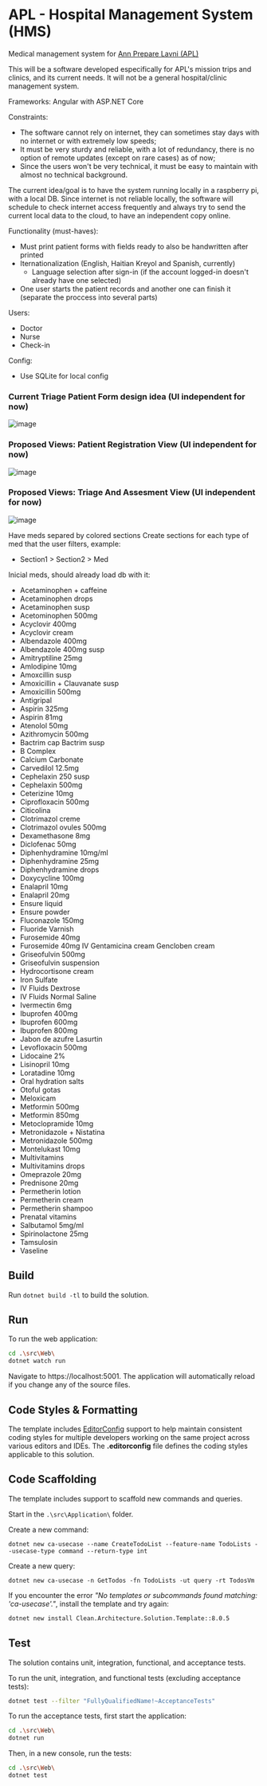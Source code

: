 # APL - Hospital Management System (HMS)

Medical management system for [Ann Prepare Lavni (APL)](https://annpreparelavni.org) 

This will be a software developed especifically for APL's mission trips and clinics, and its current needs. It will not be a general hospital/clinic management system.

Frameworks: Angular with ASP.NET Core

Constraints:
  - The software cannot rely on internet, they can sometimes stay days with no internet or with extremely low speeds;
  - It must be very sturdy and reliable, with a lot of redundancy, there is no option of remote updates (except on rare cases) as of now;
  - Since the users won't be very technical, it must be easy to maintain with almost no technical background.

The current idea/goal is to have the system running locally in a raspberry pi, with a local DB. Since internet is not reliable locally, the software will schedule to check internet access frequently and always try to send the current local data to the cloud, to have an independent copy online.

Functionality (must-haves):
  - Must print patient forms with fields ready to also be handwritten after printed
  - Iternationalization (English, Haitian Kreyol and Spanish, currently)
      - Language selection after sign-in (if the account logged-in doesn't already have one selected)
  - One user starts the patient records and another one can finish it (separate the proccess into several parts)

Users:
  - Doctor
  - Nurse
  - Check-in

Config:
  - Use SQLite for local config

### Current Triage Patient Form design idea (UI independent for now)
![image](https://github.com/RicardoDeGenova/hospital-management-system/assets/79471515/52eaf41f-92bb-49b6-9057-ba60f463a469)


### Proposed Views: Patient Registration View (UI independent for now)
![image](https://github.com/RicardoDeGenova/hospital-management-system/blob/main/Resources/Patient%20Registration%20View.png)


### Proposed Views: Triage And Assesment View (UI independent for now)
![image](https://github.com/RicardoDeGenova/hospital-management-system/blob/main/Resources/Triage%20And%20Assesment%20View.png)


Have meds separed by colored sections
Create sections for each type of med that the user filters, example: 
  - Section1 > Section2 > Med

Inicial meds, should already load db with it:

  - Acetaminophen + caffeine
  - Acetaminophen drops
  - Acetaminophen susp
  - Acetominophen 500mg
  - Acyclovir 400mg
  - Acyclovir cream
  - Albendazole 400mg
  - Albendazole 400mg susp
  - Amitryptiline 25mg 
  - Amlodipine 10mg
  - Amoxcillin susp
  - Amoxicillin + Clauvanate susp
  - Amoxicillin 500mg
  - Antigripal
  - Aspirin 325mg
  - Aspirin 81mg
  - Atenolol 50mg
  - Azithromycin 500mg
  - Bactrim cap Bactrim susp 
  - B Complex
  - Calcium Carbonate 
  - Carvedilol 12.5mg
  - Cephelaxin 250 susp 
  - Cephelaxin 500mg 
  - Ceterizine 10mg
  - Ciprofloxacin 500mg
  - Citicolina
  - Clotrimazol creme 
  - Clotrimazol ovules 500mg
  - Dexamethasone 8mg 
  - Diclofenac 50mg
  - Diphenhydramine 10mg/ml 
  - Diphenhydramine 25mg 
  - Diphenhydramine drops 
  - Doxycycline 100mg 
  - Enalapril 10mg
  - Enalapril 20mg
  - Ensure liquid
  - Ensure powder
  - Fluconazole 150mg
  - Fluoride Varnish
  - Furosemide 40mg
  - Furosemide 40mg IV Gentamicina cream Gencloben cream
  - Griseofulvin 500mg
  - Griseofulvin suspension 
  - Hydrocortisone cream 
  - Iron Sulfate
  - IV Fluids Dextrose
  - IV Fluids Normal Saline
  - Ivermectin 6mg
  - Ibuprofen 400mg
  - Ibuprofen 600mg
  - Ibuprofen 800mg
  - Jabon de azufre Lasurtin
  - Levofloxacin 500mg
  - Lidocaine 2% 
  - Lisinopril 10mg 
  - Loratadine 10mg
  - Oral hydration salts
  - Otoful gotas 
  - Meloxicam 
  - Metformin 500mg 
  - Metformin 850mg
  - Metoclopramide 10mg
  - Metronidazole + Nistatina
  - Metronidazole 500mg
  - Montelukast 10mg
  - Multivitamins
  - Multivitamins drops
  - Omeprazole 20mg
  - Prednisone 20mg
  - Permetherin lotion
  - Permetherin cream
  - Permetherin shampoo
  - Prenatal vitamins 
  - Salbutamol 5mg/ml
  - Spirinolactone 25mg 
  - Tamsulosin
  - Vaseline


## Build

Run `dotnet build -tl` to build the solution.

## Run

To run the web application:

```bash
cd .\src\Web\
dotnet watch run
```

Navigate to https://localhost:5001. The application will automatically reload if you change any of the source files.

## Code Styles & Formatting

The template includes [EditorConfig](https://editorconfig.org/) support to help maintain consistent coding styles for multiple developers working on the same project across various editors and IDEs. The **.editorconfig** file defines the coding styles applicable to this solution.

## Code Scaffolding

The template includes support to scaffold new commands and queries.

Start in the `.\src\Application\` folder.

Create a new command:

```
dotnet new ca-usecase --name CreateTodoList --feature-name TodoLists --usecase-type command --return-type int
```

Create a new query:

```
dotnet new ca-usecase -n GetTodos -fn TodoLists -ut query -rt TodosVm
```

If you encounter the error *"No templates or subcommands found matching: 'ca-usecase'."*, install the template and try again:

```bash
dotnet new install Clean.Architecture.Solution.Template::8.0.5
```

## Test

The solution contains unit, integration, functional, and acceptance tests.

To run the unit, integration, and functional tests (excluding acceptance tests):
```bash
dotnet test --filter "FullyQualifiedName!~AcceptanceTests"
```

To run the acceptance tests, first start the application:

```bash
cd .\src\Web\
dotnet run
```

Then, in a new console, run the tests:
```bash
cd .\src\Web\
dotnet test
```

